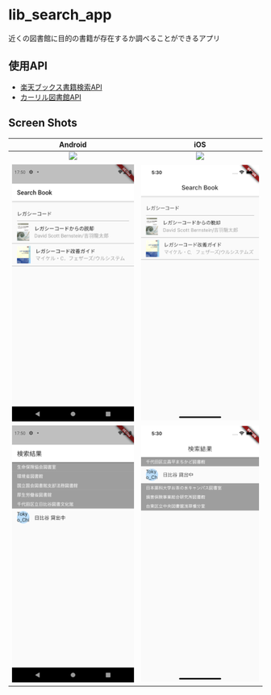 # lib_search_app

近くの図書館に目的の書籍が存在するか調べることができるアプリ

## 使用API
* [楽天ブックス書籍検索API](https://webservice.rakuten.co.jp/api/booksbooksearch/)
* [カーリル図書館API](https://calil.jp/doc/api_ref.html)

## Screen Shots

|Android|iOS|
|:-----:|:-:|
|<img src='./images/android/1.png' width=300>|<img src='./images/ios/1.png' width=300>|
|<img src='./images/android/2.png' width=300>|<img src='./images/ios/2.png' width=300>|
|<img src='./images/android/3.png' width=300>|<img src='./images/ios/3.png' width=300>|